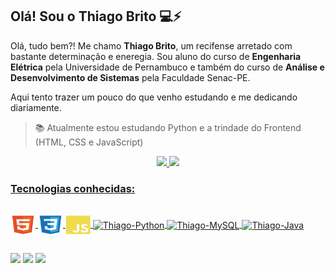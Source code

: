 ## Olá! Sou o Thiago Brito 💻⚡

Olá, tudo bem?! Me chamo **Thiago Brito**, um recifense arretado com bastante determinação e eneregia. Sou aluno do curso de **Engenharia Elétrica** pela Universidade de Pernambuco e também do curso de **Análise e Desenvolvimento de Sistemas** pela Faculdade Senac-PE.

Aqui tento trazer um pouco do que venho estudando e me dedicando diariamente.

>  📚 Atualmente estou estudando Python e a trindade do Frontend (HTML, CSS e JavaScript)

<div align="center">
  <a href="https://github.com/BritoThiag0">
  <img height="180em" src="https://github-readme-stats.vercel.app/api?username=BritoThiag0&show_icons=true&theme=dracula&include_all_commits=true&count_private=true"/>
  <img height="180em" src="https://github-readme-stats.vercel.app/api/top-langs/?username=BritoThiag0&layout=compact&langs_count=7&theme=dracula"/>
</div>

### Tecnologias conhecidas:
<div style="display: inline_block"><br>
  <img align="center" alt="Thiago-HTML" height="30" width="40" src="https://raw.githubusercontent.com/devicons/devicon/master/icons/html5/html5-original.svg">
  <img align="center" alt="Thiago-CSS" height="30" width="40" src="https://raw.githubusercontent.com/devicons/devicon/master/icons/css3/css3-original.svg">
  <img align="center" alt="Thiago-Js" height="30" width="40" src="https://raw.githubusercontent.com/devicons/devicon/master/icons/javascript/javascript-plain.svg">
  <img align="center" alt="Thiago-Python" height="30" width="40" src="https://cdn.jsdelivr.net/gh/devicons/devicon/icons/python/python-original.svg">
  <img align="center" alt="Thiago-MySQL" height="30" width="40" src="https://cdn.jsdelivr.net/gh/devicons/devicon/icons/mysql/mysql-original.svg">
  <img align="center" alt="Thiago-Java" height="30" width="40" src="https://cdn.jsdelivr.net/gh/devicons/devicon/icons/java/java-original.svg">
</div>
  
  ##
<div> 
  <a href="https://www.instagram.com/thiagobrito03/" target="_blank"><img src="https://img.shields.io/badge/-Instagram-%23E4405F?style=for-the-badge&logo=instagram&logoColor=white" target="_blank"></a>
  <a href = "mailto:thiagobritocpe@gmail.com"><img src="https://img.shields.io/badge/-Gmail-%23333?style=for-the-badge&logo=gmail&logoColor=white" target="_blank"></a>
  <a href="https://www.linkedin.com/in/thiago-brito-cassimiro-da-silva-a50ba214b/" target="_blank"><img src="https://img.shields.io/badge/-LinkedIn-%230077B5?style=for-the-badge&logo=linkedin&logoColor=white" target="_blank"></a> 

</div>

